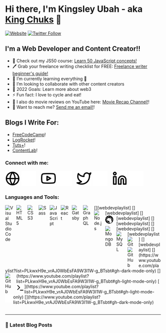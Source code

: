 # Hi there, I'm Kingsley Ubah - aka [King Chuks](https://twitter.com/kingchuuks) 👋 


[![Website](https://img.shields.io/website?label=ubahthebuilder.tech&style=for-the-badge&url=https%3A%2F%2Fubahthebuilder.tech)](https://ubahthebuilder.tech)
[![Twitter Follow](https://img.shields.io/twitter/follow/kingchuuks?color=1DA1F2&logo=twitter&style=for-the-badge)](https://twitter.com/intent/follow?original_referer=https%3A%2F%2Fgithub.com%2FcodeSTACKr&screen_name=kingchuuks)


## I'm a Web Developer and Content Creator!!

- 🔭 Check out my JS50 course: [Learn 50 JavaScript concepts!](https://gum.co/js-50)
- 🖊️ Grab your freelance writing checklist for FREE: [Freelance writer beginner's guide!](https://gum.co/fwc)
- 🌱 I’m currently learning everything 🤣
- 👯 I’m looking to collaborate with other content creators
- 🥅 2022 Goals: Learn more about web3
- ⚡ Fun fact: I love to cycle and eat!
- 🔭 I also do movie reviews on YouTube here: [Movie Recap Channel!](https://www.youtube.com/channel/UCXQSLxIEsoro4UhHxOZFLSA)!
- 📨 Want to reach me? [Send me an email!](mailto:ubahthebuilder@gmail.com)!

## Blogs I Write For:
- [FreeCodeCamp](https://www.freecodecamp.org/news/author/ubahthebuilder/)!
- [LogRocket](https://blog.logrocket.com/author/kingsleyubah/)!
- [Tuts+](https://tutsplus.com/authors/kingsley-ubah)!
- [ContentLab](https://contentlab.io)!

### Connect with me:

[![website](./img/globe-light.svg)](https://ubahthebuilder.tech#gh-light-mode-only)
[![website](./img/globe-dark.svg)](https://ubahthebuilder.tech#gh-dark-mode-only)
&nbsp;&nbsp;
[![website](./img/youtube-light.svg)](https://www.youtube.com/channel/UCXQSLxIEsoro4UhHxOZFLSA#gh-light-mode-only)
[![website](./img/youtube-dark.svg)](https://www.youtube.com/channel/UCXQSLxIEsoro4UhHxOZFLSAgh-dark-mode-only)
&nbsp;&nbsp;
[![website](./img/twitter-light.svg)](https://twitter.com/kingchuuks#gh-light-mode-only)
[![website](./img/twitter-dark.svg)](https://twitter.com/kingchuuks#gh-dark-mode-only)
&nbsp;&nbsp;
[![website](./img/linkedin-light.svg)](https://linkedin.com/in/kingchuks#gh-light-mode-only)
[![website](./img/linkedin-dark.svg)](https://linkedin.com/in/kingchuks#gh-dark-mode-only)


### Languages and Tools:

<img align="left" alt="Visual Studio Code" width="26px" src="https://cdn.jsdelivr.net/gh/devicons/devicon/icons/vscode/vscode-original.svg" style="padding-right:10px;" />
<img align="left" alt="HTML5" width="26px" src="https://cdn.jsdelivr.net/gh/devicons/devicon/icons/html5/html5-original.svg" style="padding-right:10px;" />
<img align="left" alt="CSS3" width="26px" src="https://cdn.jsdelivr.net/gh/devicons/devicon/icons/css3/css3-original.svg" style="padding-right:10px;" />
<img align="left" alt="Sass" width="26px" src="https://cdn.jsdelivr.net/gh/devicons/devicon/icons/sass/sass-original.svg" style="padding-right:10px;" />
<img align="left" alt="JavaScript" width="26px" src="https://cdn.jsdelivr.net/gh/devicons/devicon/icons/javascript/javascript-original.svg" style="padding-right:10px;" />
<img align="left" alt="React" width="26px" src="https://cdn.jsdelivr.net/gh/devicons/devicon/icons/react/react-original.svg" style="padding-right:10px;" />
[<img align="left" alt="Gatsby" width="26px" src="https://cdn.jsdelivr.net/gh/devicons/devicon/icons/gatsby/gatsby-original.svg" style="padding-right:10px;" />][webdevplaylist]
[<img align="left" alt="GraphQL" width="26px" src="https://cdn.jsdelivr.net/gh/devicons/devicon/icons/graphql/graphql-plain.svg" style="padding-right:10px;" />][webdevplaylist]
[<img align="left" alt="Node.js" width="26px" src="https://cdn.jsdelivr.net/gh/devicons/devicon/icons/nodejs/nodejs-original.svg" style="padding-right:10px;" />][webdevplaylist]
[<img align="left" alt="Deno" width="26px" src="./img/deno-light.svg" style="padding-right:10px;" />][webdevplaylist]
[<img align="left" alt="MongoDB" width="26px" src="https://cdn.jsdelivr.net/gh/devicons/devicon/icons/mongodb/mongodb-original.svg" style="padding-right:10px;" />][webdevplaylist]
[<img align="left" alt="MySQL" width="26px" src="https://cdn.jsdelivr.net/gh/devicons/devicon/icons/mysql/mysql-original.svg" style="padding-right:10px;" />][webdevplaylist]
[<img align="left" alt="Git" width="26px" src="https://cdn.jsdelivr.net/gh/devicons/devicon/icons/git/git-original.svg" style="padding-right:10px;" />][webdevplaylist]
[<img align="left" alt="GitHub" width="26px" src="https://user-images.githubusercontent.com/3369400/139447912-e0f43f33-6d9f-45f8-be46-2df5bbc91289.png" style="padding-right:10px;" />](https://www.youtube.com/playlist?list=PLkwxH9e_vrAJ0WbEsFA9W3I1W-g_BTsbt#gh-dark-mode-only)
[<img align="left" alt="GitHub" width="26px" src="https://user-images.githubusercontent.com/3369400/139448065-39a229ba-4b06-434b-bc67-616e2ed80c8f.png" style="padding-right:10px;" />](https://www.youtube.com/playlist?list=PLkwxH9e_vrAJ0WbEsFA9W3I1W-g_BTsbt#gh-light-mode-only)
[<img align="left" alt="Terminal" width="26px" src="./img/terminal-light.svg" />](https://www.youtube.com/playlist?list=PLkwxH9e_vrAJ0WbEsFA9W3I1W-g_BTsbt#gh-light-mode-only)
[<img align="left" alt="Terminal" width="26px" src="./img/terminal-dark.svg" />](https://www.youtube.com/playlist?list=PLkwxH9e_vrAJ0WbEsFA9W3I1W-g_BTsbt#gh-dark-mode-only)

<br />
<br />

---

### 📕 Latest Blog Posts

<!-- BLOG-POST-LIST:START -->
<!-- BLOG-POST-LIST:END -->

